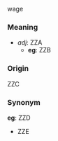 wage
### Meaning
+ _adj_: ZZA
    + __eg__: ZZB

### Origin

ZZC

### Synonym

__eg__: ZZD

+ ZZE


